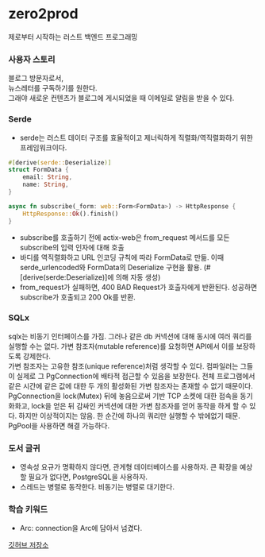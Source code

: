 # zero2prod
제로부터 시작하는 러스트 백엔드 프로그래밍

### 사용자 스토리
블로그 방문자로서,  
뉴스레터를 구독하기를 원한다.  
그래야 새로운 컨텐츠가 블로그에 게시되었을 때 이메일로 알림을 받을 수 있다.  


### Serde

* serde는 러스트 데이터 구조를 효율적이고 제너릭하게 직렬화/역직렬화하기 위한 프레임워크이다.

```rust
#[derive(serde::Deserialize)]
struct FormData {
    email: String,
    name: String,
}

async fn subscribe(_form: web::Form<FormData>) -> HttpResponse {
    HttpResponse::Ok().finish()
}
```

* subscribe를 호출하기 전에 actix-web은 from_request 메서드를 모든 subscribe의 입력 인자에 대해 호출
* 바디를 역직렬화하고 URL 인코딩 규칙에 따라 FormData로 만듦. 이때 serde_urlencoded와 FormData의 Deserialize 구현을 활용. (#[derive(serde:Deserialize)]에 의해 자동 생성)
* from_request가 실패하면, 400 BAD Request가 호출자에게 반환된다. 성공하면 subscribe가 호출되고 200 Ok를 반환.


### SQLx

sqlx는 비동기 인터페이스를 가짐. 그러나 같은 db 커넥션에 대해 동시에 여러 쿼리를 실행할 수는 없다. 가변 참조자(mutable reference)를 요청하면 API에서 이를 보장하도록 강제한다.  
가변 참조자는 고유한 참조(unique reference)처럼 생각할 수 있다. 컴파일러는 그들이 실제로 그 PgConnection에 배타적 접근할 수 있음을 보장한다. 전체 프로그램에서 같은 시간에 같은 값에 대한 두 개의 활성화된 가변 참조자는 존재할 수 없기 때문이다.  
PgConnection을 lock(Mutex) 뒤에 놓음으로써 기반 TCP 소켓에 대한 접속을 동기화화고, lock을 얻은 뒤 감싸인 커넥션에 대한 가변 참조자를 얻어 동작을 하게 할 수 있다. 하지만 이상적이지는 않음. 한 순간에 하나의 쿼리만 실행할 수 밖에없기 때문.  
PgPool을 사용하면 해결 가능하다.  

### 도서 글귀

* 영속성 요규가 명확하지 않다면, 관게형 데이터베이스를 사용하자. 큰 확장을 예상할 필요가 없다면, PostgreSQL을 사용하자.
* 스레드는 병렬로 동작한다. 비동기는 병렬로 대기한다. 

### 학습 키워드 

* Arc: connection을 Arc에 담아서 넘겼다. 


[깃허브 저장소](https://github.com/LukeMathWalker/zero-to-production)
